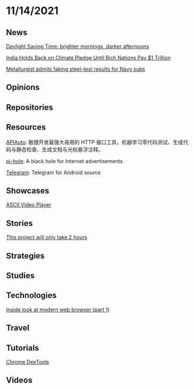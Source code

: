 # 11/14/2021

## News
[Daylight Saving Time: brighter mornings, darker afternoons](https://www.upi.com/Top_News/US/2021/11/06/brighter-mornings-darker-afternoon-daylight-saving-time-ends-sunday/1791636236548/)

[India Holds Back on Climate Pledge Until Rich Nations Pay $1 Trillion](https://www.bloomberg.com/news/articles/2021-11-10/india-holds-back-on-climate-pledge-until-rich-nations-pay-1-trillion)

[Metallurgist admits faking steel-test results for Navy subs](https://www.miamiherald.com/news/business/article255656871.html)

## Opinions

## Repositories

## Resources
[APIAuto](https://github.com/TommyLemon/APIAuto): 敏捷开发最强大易用的 HTTP 接口工具，机器学习零代码测试、生成代码与静态检查、生成文档与光标悬浮注释。

[pi-hole](https://github.com/pi-hole/pi-hole): A black hole for Internet advertisements

[Telegram](https://github.com/DrKLO/Telegram): Telegram for Android source

## Showcases
[ASCII Video Player](https://pessimistress.github.io/ascii/)

## Stories
[This project will only take 2 hours](https://web.eecs.utk.edu/~azh/blog/thisprojectwillonlytake.html)

## Strategies


## Studies

## Technologies
[Inside look at modern web browser (part 1)](https://developers.google.com/web/updates/2018/09/inside-browser-part1)

## Travel

## Tutorials
[Chrome DevTools](https://developer.chrome.com/docs/devtools/overview/)

## Videos
